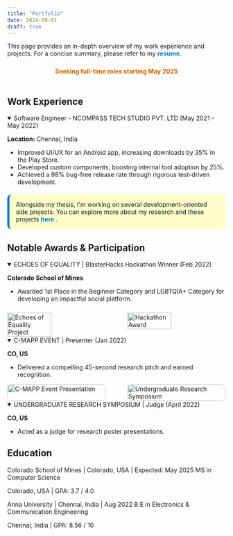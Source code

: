 ```yaml
---
title: "Portfolio"
date: 2024-09-01
draft: true
---
```


<div class="red-callout">
   This page provides an in-depth overview of my work experience and projects. For a concise summary, please refer to my <a href="/CV_Sowndarya_Krishnan.pdf" target="_blank" style="color: #007acc; text-decoration: none; font-weight: bold;">resume</a>.
</div>

<div style="padding: 5px; margin-top: 5px; text-align: center;">
   <p style="color: #cc6600; font-weight: bold;">Seeking full-time roles starting May 2025</p>
</div>

## Work Experience

<details class="work-details" open>
  <summary class="work-summary">
    Software Engineer - NCOMPASS TECH STUDIO PVT. LTD (May 2021 - May 2022)
    <a href="https://ncompass.inc/" target="_blank" class="work-link" style="color: inherit; text-decoration: none;">
      <i class="fas fa-external-link-alt"></i>
    </a>
  </summary>
  <div>
    <p><i class="fas fa-map-marker-alt"></i> <strong>Location:</strong> Chennai, India</p>
    <ul>
      <li>Improved UI/UX for an Android app, increasing downloads by 35% in the Play Store.</li>
      <li>Developed custom components, boosting internal tool adoption by 25%.</li>
      <li>Achieved a 98% bug-free release rate through rigorous test-driven development.</li>
    </ul>
  </div>
</details>

<div style="padding: 15px; border-radius: 10px; background-color: rgba(255, 255, 0, 0.2); margin-top: 20px; border-left: 5px solid #007acc;">
  <p style="margin: 0; font-size: 1em; color: var(--primary-color);">
    Alongside my thesis, I'm working on several development-oriented side projects. You can explore more about my research and these projects <a href="/research" style="color: #007acc; font-weight: bold; text-decoration: none;">here</a> 
    <i class="fas fa-arrow-right"></i>.
  </p>
</div>


## Notable Awards & Participation

<details class="work-details" open>
  <summary class="work-summary">
    ECHOES OF EQUALITY | BlasterHacks Hackathon Winner (Feb 2022)
  </summary>
  <div>
    <p><strong>Colorado School of Mines</strong></p>
    <ul>
      <li>Awarded 1st Place in the Beginner Category and LGBTQIA+ Category for developing an impactful social platform.</li>
    </ul>
    <div style="display: flex; gap: 10px; justify-content: space-between; flex-wrap: wrap;">
      <img src="/images/hb/h6.jpeg" alt="Echoes of Equality Project" style="width:45%; max-width:300px; max-height:250px; object-fit: cover; margin-top:10px;"/>
      <img src="/images/hb/h7.jpeg" alt="Hackathon Award" style="width:45%; max-width:300px; max-height:250px; object-fit: cover; margin-top:10px;"/>
    </div>
  </div>
  </details>

<details class="work-details" open>
  <summary class="work-summary">
    C-MAPP EVENT | Presenter (Jan 2022)
  </summary>
  <div>
    <p><strong>CO, US</strong></p>
    <ul>
      <li>Delivered a compelling 45-second research pitch and earned recognition.</li>
    </ul>
    <div style="display: flex; gap: 10px; justify-content: space-between; flex-wrap: wrap;">
      <div style="flex-basis: 45%; max-width: 300px; max-height: 250px; display: flex; align-items: center; justify-content: center;">
        <img src="/images/research/r1.jpg" alt="C-MAPP Event Presentation" style="width: 100%; height: 100%; object-fit: cover; border-radius: 8px;">
      </div>
      <div style="flex-basis: 45%; max-width: 300px; max-height: 250px; display: flex; align-items: center; justify-content: center;">
        <img src="/images/research/r2.jpg" alt="Undergraduate Research Symposium" style="width: 100%; height: 100%; object-fit: cover; border-radius: 8px;">
      </div>
    </div>
  </div>
</details>


<details class="work-details" open>
  <summary class="work-summary">
    UNDERGRADUATE RESEARCH SYMPOSIUM | Judge (April 2022)
  </summary>
  <div>
    <p><strong>CO, US</strong></p>
    <ul>
      <li>Acted as a judge for research poster presentations.</li>
    </ul>
  </div>
</details>


## Education

<div class="education-section">
   <div class="education-item">
      <summary class="work-summary">
         Colorado School of Mines | Colorado, USA | Expected: May 2025
         <span class="degree">
            <i class="fas fa-graduation-cap"></i> MS in Computer Science
         </span>
      </summary>
      <p class="details">
         <i class="fas fa-map-marker-alt"></i> Colorado, USA | GPA: 3.7 / 4.0
      </p>
   </div>

   <div class="education-item">
      <summary class="work-summary">
         Anna University | Chennai, India | Aug 2022
         <span class="degree">
            <i class="fas fa-graduation-cap"></i> B.E in Electronics & Communication Engineering
         </span>
      </summary>
      <p class="details">
         <i class="fas fa-map-marker-alt"></i> Chennai, India | GPA: 8.56 / 10
      </p>
   </div>
</div>
